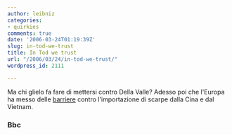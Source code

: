```yaml
---
author: leibniz
categories:
- quirkies
comments: true
date: '2006-03-24T01:19:39Z'
slug: in-tod-we-trust
title: In Tod we trust
url: "/2006/03/24/in-tod-we-trust/"
wordpress_id: 2111

---
```

Ma chi glielo fa fare di mettersi contro Della Valle? Adesso poi che l'Europa ha messo delle [barriere](http://news.bbc.co.uk/2/hi/business/4837216.stm) contro l'importazione di scarpe dalla Cina e dal Vietnam.


### Bbc
